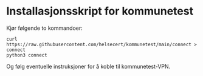 # Installasjonsskript for kommunetest
Kjør følgende to kommandoer:

```
curl https://raw.githubusercontent.com/helsecert/kommunetest/main/connect > connect
python3 connect
```

Og følg eventuelle instruksjoner for å koble til kommunetest-VPN.
